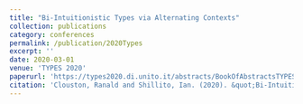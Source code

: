 ```yaml
---
title: "Bi-Intuitionistic Types via Alternating Contexts"
collection: publications
category: conferences
permalink: /publication/2020Types
excerpt: ''
date: 2020-03-01
venue: 'TYPES 2020'
paperurl: 'https://types2020.di.unito.it/abstracts/BookOfAbstractsTYPES2020.pdf#page=152'
citation: 'Clouston, Ranald and Shillito, Ian. (2020). &quot;Bi-Intuitionistic Types via Alternating Contexts&quot; <i>TYPES 2020</i>.'
---
```

